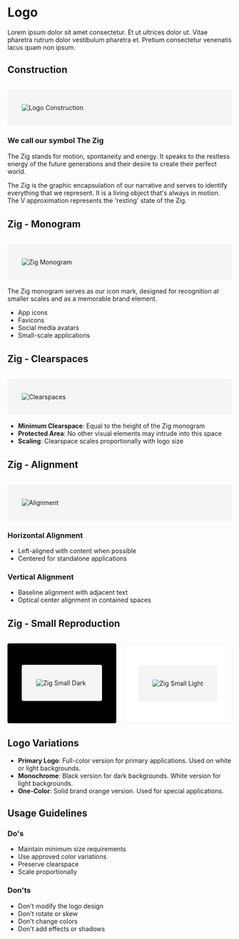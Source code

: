 <div class="design-layout">
<div class="design-content">

<h1>Logo</h1>

<p>Lorem ipsum dolor sit amet consectetur. Et ut ultrices dolor ut. Vitae pharetra rutrum dolor vestibulum pharetra et. Pretium consectetur venenatis lacus quam non ipsum.</p>

<h2>Construction</h2>

<div class="logo-section">
  <img src="/images/logo-construction.svg" alt="Logo Construction" />
  
  <h3>We call our symbol The Zig</h3>
  
  <p>The Zig stands for motion, spontaneity and energy. It speaks to the restless energy of the future generations and their desire to create their perfect world.</p>
  
  <p>The Zig is the graphic encapsulation of our narrative and serves to identify everything that we represent. It is a living object that's always in motion. The V approximation represents the 'resting' state of the Zig.</p>
</div>

<h2>Zig - Monogram</h2>

<div class="logo-section">
  <img src="/images/zig-monogram.svg" alt="Zig Monogram" />
  
  <p>The Zig monogram serves as our icon mark, designed for recognition at smaller scales and as a memorable brand element.</p>
  
  <ul>
    <li>App icons</li>
    <li>Favicons</li>
    <li>Social media avatars</li>
    <li>Small-scale applications</li>
  </ul>
</div>

<h2>Zig - Clearspaces</h2>

<div class="logo-section">
  <img src="/images/zig-clearspaces.svg" alt="Clearspaces" />
  
  <ul>
    <li><strong>Minimum Clearspace</strong>: Equal to the height of the Zig monogram</li>
    <li><strong>Protected Area</strong>: No other visual elements may intrude into this space</li>
    <li><strong>Scaling</strong>: Clearspace scales proportionally with logo size</li>
  </ul>
</div>

<h2>Zig - Alignment</h2>

<div class="logo-section">
  <img src="/images/zig-alignment.svg" alt="Alignment" />
  
  <h3>Horizontal Alignment</h3>
  <ul>
    <li>Left-aligned with content when possible</li>
    <li>Centered for standalone applications</li>
  </ul>
  
  <h3>Vertical Alignment</h3>
  <ul>
    <li>Baseline alignment with adjacent text</li>
    <li>Optical center alignment in contained spaces</li>
  </ul>
</div>

<h2>Zig - Small Reproduction</h2>

<div class="logo-section reproduction-grid">
  <div class="logo-dark">
    <img src="/images/zig-small-dark.svg" alt="Zig Small Dark" />
  </div>
  <div class="logo-light">
    <img src="/images/zig-small-light.svg" alt="Zig Small Light" />
  </div>
</div>

<h2>Logo Variations</h2>

<ul>
  <li><strong>Primary Logo</strong>: Full-color version for primary applications. Used on white or light backgrounds.</li>
  <li><strong>Monochrome</strong>: Black version for dark backgrounds. White version for light backgrounds.</li>
  <li><strong>One-Color</strong>: Solid brand orange version. Used for special applications.</li>
</ul>

<h2>Usage Guidelines</h2>

<h3>Do's</h3>
<ul>
  <li>Maintain minimum size requirements</li>
  <li>Use approved color variations</li>
  <li>Preserve clearspace</li>
  <li>Scale proportionally</li>
</ul>

<h3>Don'ts</h3>
<ul>
  <li>Don't modify the logo design</li>
  <li>Don't rotate or skew</li>
  <li>Don't change colors</li>
  <li>Don't add effects or shadows</li>
</ul>

</div>
</div>

<style>
.design-layout {
  display: flex;
  gap: 2rem;
}

.design-content {
  flex: 1;
  max-width: 800px;
}

.logo-section {
  margin: 2rem 0;
}

img {
  max-width: 100%;
  height: auto;
  display: block;
  background: #f5f5f5;
  padding: 2rem;
  border-radius: 4px;
  margin: 1rem 0;
}

.reproduction-grid {
  display: grid;
  grid-template-columns: repeat(2, 1fr);
  gap: 1rem;
}

.logo-dark {
  background: #000;
  padding: 2rem;
  border-radius: 4px;
}

.logo-light {
  background: #fff;
  padding: 2rem;
  border-radius: 4px;
  border: 1px solid #eee;
}
</style>
